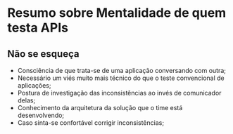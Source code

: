 # Resumo sobre Mentalidade de quem testa APIs

## Não se esqueça

- Consciência de que trata-se de uma aplicação conversando com outra;
- Necessário um viés muito mais técnico do que o teste convencional de aplicações;
- Postura de investigação das inconsistências ao invés de comunicador delas;
- Conhecimento da arquitetura da solução que o time está desenvolvendo;
- Caso sinta-se confortável corrigir inconsistências;

